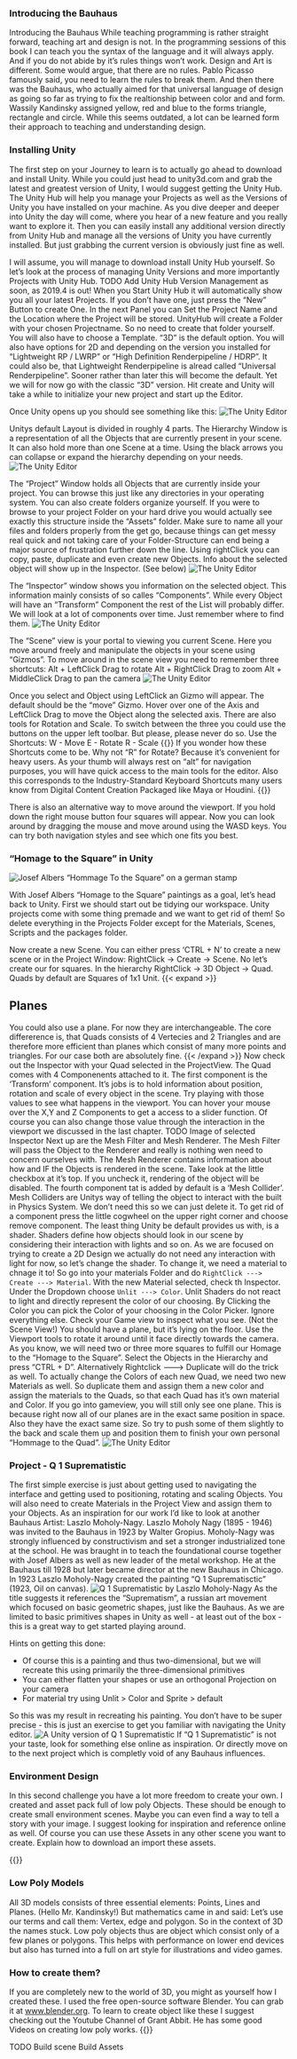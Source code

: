 
### Introducing the Bauhaus
Introducing the Bauhaus
While teaching programming is rather straight forward, teaching art and design is not. In the  programming sessions of  this book I can teach you the syntax of the language and it will always apply. And if you do not abide by it’s rules things won’t work.
Design and Art is different. Some would argue, that there are no rules. Pablo Picasso famously said, you need to learn the rules to break them. And then there was the Bauhaus, who actually aimed for that universal language of design as going so far as trying to fix the realtionship between color and and form. Wassily Kandinsky assigned yellow, red and blue to the forms triangle, rectangle and circle. While this seems outdated, a lot can be learned form their approach to teaching and understanding design.


### Installing Unity

The first step on your Journey to learn is to actually go ahead to download and install Unity. While you could just head to unity3d.com and grab the latest and greatest version of Unity, I would suggest getting the Unity Hub. The Unity Hub will help you manage your Projects as well as the Versions of Unity you have installed on your machine. As you dive deeper and deeper into Unity the day will come, where you hear of a new feature and you really want to explore it. Then you can easily install any additional version directly from Unity Hub and manage all the versions of Unity you have currently installed. But just grabbing the current version is obviously just fine as well.

I will assume, you will manage to download install Unity Hub yourself. So let’s look at the process of managing Unity Versions and more importantly Projects with Unity Hub.
TODO Add Unity Hub Version Management as soon, as 2019.4 is out!
When you Start Unity Hub it will automatically show you all your latest Projects. If you don’t have one, just press the “New” Button to create One. In the next Panel you can Set the Project Name and the Location where the Project will be stored. UnityHub will create a Folder with your chosen Projectname. So no need to create that folder yourself.
You will also have to choose a Template. “3D” is the default option. You will also have options for 2D and depending on the version you installed for “Lightweight RP / LWRP” or “High Definition Renderpipeline / HDRP”. It could also be, that Lightweight Renderpipeline is alread called “Universal Renderpipeline”. Sooner rather than later this will become the default. Yet we will for now go with the classic “3D” version. Hit create and Unity will take a while to initialize your new project and start up the Editor.

Once Unity opens up you should see something like this:
![The Unity Editor](/img/UnityEditor.jpg)

Unitys default Layout is divided in roughly 4 parts.
The Hierarchy Window is a representation of all the Objects that are currently present in your scene. It can  also hold more than one Scene at a time. Using the black arrows you can collapse or expand the hierarchy depending on your needs.
![The Unity Editor](/img/UnityHierarchyEditor.jpg)

The “Project” Window holds all Objects that are currently inside your project. You can browse this just like any directories in your operating system. You can also create folders organize yourself. If you were to browse to your project Folder on your hard drive you would actually see exactly this structure inside the “Assets” folder. Make sure to name all your files and folders properly from the get go, because things can get messy real quick and not taking care of your Folder-Structure can end being a major source of frustration further down the line. Using rightClick you can copy, paste, duplicate and even create new Objects. Info about the selected object will show up in the Inspector. (See below)
![The Unity Editor](/img/UnityProject.jpg)


The “Inspector” window shows you information on the selected object. This information mainly consists of so calles “Components”. While every Object will have an “Transform” Component the rest of the List will probably differ. We will look at a lot of components over time. Just remember where to find them.
![The Unity Editor](/img/UnityInspector.jpg)

The “Scene” view is your portal to viewing you current Scene. Here you move around freely and manipulate the objects in your scene using “Gizmos”. To move around in the scene view you need to remember three shortcuts: 
Alt + LeftClick Drag to rotate
Alt + RightClick Drag to zoom
Alt + MiddleClick Drag to pan the camera
![The Unity Editor](/img/UnityScene.jpg)

Once you select and Object using LeftClick an Gizmo will appear. The default should be the “move” Gizmo. Hover over one of the Axis and LeftClick Drag to move the Object along the selected axis. There are also tools for Rotation and Scale. To switch between the three you could use the buttons on the upper left toolbar. But please, please never do so. Use the Shortcuts:
W - Move
E - Rotate
R - Scale
{{<expand>}}
If you wonder how these Shortcuts come to be. Why not “R” for Rotate? Because it’s convenient for heavy users. As your thumb will always rest on “alt” for navigation purposes, you will have quick access to the main tools for the editor.
Also this corresponds to the Industry-Standard Keyboard Shortcuts many users know from Digital Content Creation Packaged like Maya or Houdini.
{{</expand>}}

There is also an alternative way to move around the viewport. If you hold down the right mouse button four squares will appear. Now you can look around by dragging the mouse and move around using the WASD keys. You can try both navigation styles and see which one fits you best.


### “Homage to the Square” in Unity

![Josef Albers “Hommage To the Square” on a german stamp](/img/stampAlbers.jpg)

With Josef Albers “Homage to the Square” paintings as a goal, let’s head back to Unity. First we should start out be tidying our workspace. Unity projects come with some thing premade and we want to get rid of them! So delete everything in the Projects Folder except for the Materials, Scenes, Scripts and the packages folder.

Now create a new Scene. You can either press ‘CTRL + N’ to create a new scene or in the Project Window: RightClick -> Create -> Scene.
No let’s create our for squares. In the hierarchy RightClick -> 3D Object -> Quad. Quads by default are Squares of 1x1 Unit. 
{{< expand >}}
## Planes
You could also use a plane. For now they are interchangeable. The core differerence is, that Quads consists of 4 Vertecies and 2 Triangles and are therefore more efficient than planes which consist of many more points and triangles. For our case both are absolutely fine.
{{< /expand >}}
Now check out the Inspector with your Quad selected in the ProjectView. The Quad comes with 4 Componenents attached to it. The first component is the ‘Transform’ component. It’s jobs is to hold information about position, rotation and scale of every object in the scene. Try playing with those values to see what happens in the viewport. You can hover your mouse over the X,Y and Z Components to get a access to a slider function. Of course you can also change those value through the interaction in the viewport we discussed in the last chapter.
TODO Image of selected Inspector
Next up are the Mesh Filter and Mesh Renderer. The Mesh Filter will pass the Object to the Renderer and really is nothing wen need to concern ourselves with. The Mesh Renderer contains information about how and IF the Objects is rendered in the scene. Take look at the little checkbox at it’s top. If you uncheck it, rendering of the object will be disabled.
The fourth component tat is added by default is a ‘Mesh Collider’. Mesh Colliders are Unitys way of telling the object to interact with the built in Physics System. We don’t need this so we can just delete it. To get rid of a component press the little cogwheel on the upper right corner and choose remove component.
The least thing Unity be default provides us with, is a shader. Shaders define how objects should look in our scene by considering their interaction with lights and so on.
As we are focused on trying to create a 2D Design we actually do not need any interaction with light for now, so let’s change the shader. To change it, we need a material to chnage it to! So go into your materials Folder and do `RightClick ---> Create ---> Material`. With the new Material selected, check th Inspector. Under the Dropdown choose `Unlit ---> Color`. Unlit Shaders do not react to light and directly represent the color of our choosing. By Clicking the Color you can pick the Color of your choosing in the Color Picker. Ignore everything else.
Check your Game view to inspect what you see. (Not the Scene View!) You should have a plane, but it’s lying on the floor. Use the Viewport tools to rotate it around until it face directly towards the camera.
As you know, we will need two or three more squares to fulfill our Homage to the “Homage to the Square”. Select the Objects in the Hierarchy and press “CTRL + D”. Alternatively Rightclick ---> Duplicate will do the trick as well.
To actually change the Colors of each new Quad, we need two new Materials as well. So duplicate them and assign them a new color and assign the materials to the Quads, so that each Quad has it’s own material and Color.
If you go into gameview, you will still only see one plane. This is because right now all of our planes are in the exact same position in space. Also they have the exact same size. So try to push some of them slightly to the back and scale them up and position them to finish your own personal “Hommage to the Quad”.
![The Unity Editor](/img/staticAlbers.png)




### Project - Q 1 Suprematistic
The first simple exercise is just about getting used to navigating the interface and getting used to positioning, rotating and scaling Objects. You will also need to create Materials in the Project View and assign them to your Objects. As an inspiration for our work I’d like to look at another Bauhaus Artist: Laszlo Moholy-Nagy. 
Laszlo Moholy Nagy (1895 - 1946) was invited to the Bauhaus in 1923 by Walter Gropius. Moholy-Nagy was strongly influenced by constructivism and set a stronger industrialized tone at the school. He was braught in to teach the foundational course together with Josef Albers as well as new leader of the metal workshop. He at the Bauhaus till  1928 but later became director at the new Bauhaus in Chicago.
In 1923 Laszlo Moholy-Nagy created the painting “Q 1 Suprematisctic” (1923, Oil on canvas). 
![Q 1 Suprematistic by Laszlo Moholy-Nagy](/img/Laszlo-moholy-nagy-q-1-suprematistic.jpg)
As the title suggests it references the “Suprematism”, a russian art movement which focused on basic geometric shapes, just like the Bauhaus. As we are limited to basic primitives shapes in Unity as well - at least out of the box - this is a great way to get started playing around.

Hints on getting this done:
- Of course this is a painting and thus two-dimensional, but we will recreate this using primarily the three-dimensional primitives
- You can either flatten your shapes or use an orthogonal Projection on your camera
- For material try using Unlit > Color and Sprite > default

So this was my result in recreating his painting. You don’t have to be super precise - this is just an exercise to get you familiar with navigating the Unity editor.
![A Unity version of Q 1 Suprematistic](/img/UnitySuprematisticQ1Nagy.jpg)
If “Q 1 Suprematistic” is not your taste, look for something else online as inspiration. Or directly move on to the next project which is completly void of any Bauhaus influences.

### Environment Design
In this second challenge you have a lot more freedom to create your own. I created and asset pack full of low poly Objects. These should be enough to create small environment scenes. Maybe you can even find a way to tell a story with your image. I suggest looking for inspiration and reference online as well.
Of course you can use these Assets in any other scene you want to create. 
Explain how to download an import these assets.

{{<expand>}}
### Low Poly Models
All 3D models consists of three essential elements: Points, Lines and Planes. (Hello Mr. Kandinsky!) But mathematics came in and said: Let’s use our terms and call them: Vertex, edge and polygon. So in the context of 3D the names stuck.
Low poly objects thus are object which consist only of a few planes or polygons. This helps with performance on lower end devices but also has turned into a full on art style for illustrations and video games.
### How to create them?
If you are completely new to the world of 3D, you might as yourself how I created these. I used the free open-source software Blender. You can grab it at www.blender.org. To learn to create object like these I suggest checking out the Youtube Channel of Grant Abbit. He has some good Videos on creating low poly works.
{{</expand>}}




TODO
Build scene
Build Assets
